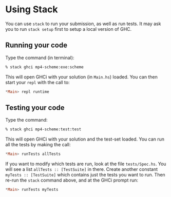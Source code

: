 Using Stack
===========

You can use `stack` to run your submission, as well as run tests. It may ask you
to run `stack setup` first to setup a local version of GHC.

Running your code
-----------------

Type the command (in terminal):

```bash
% stack ghci mp4-scheme:exe:scheme
```

This will open GHCi with your solution (in `Main.hs`) loaded. You can then start
your `repl` with the call to:

```haskell
*Main> repl runtime
```

Testing your code
-----------------

Type the command:

```bash
% stack ghci mp4-scheme:test:test
```

This will open GHCi with your solution and the test-set loaded. You can run all
the tests by making the call:

```haskell
*Main> runTests allTests
```

If you want to modify which tests are run, look at the file `tests/Spec.hs`. You
will see a list `allTests :: [TestSuite]` in there. Create another constant
`myTests :: [TestSuite]` which contains just the tests you want to run. Then
re-run the `stack` command above, and at the GHCi prompt run:

```haskell
*Main> runTests myTests
```
